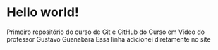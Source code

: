# Hello world!
Primeiro repositório do curso de Git e GitHub do Curso em Vídeo do professor Gustavo Guanabara
Essa linha adicionei diretamente no site
